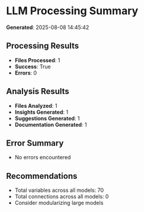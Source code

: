 
# LLM Processing Summary

**Generated**: 2025-08-08 14:45:42

## Processing Results
- **Files Processed**: 1
- **Success**: True
- **Errors**: 0

## Analysis Results
- **Files Analyzed**: 1
- **Insights Generated**: 1
- **Suggestions Generated**: 1
- **Documentation Generated**: 1

## Error Summary
- No errors encountered

## Recommendations
- Total variables across all models: 70
- Total connections across all models: 0
- Consider modularizing large models
